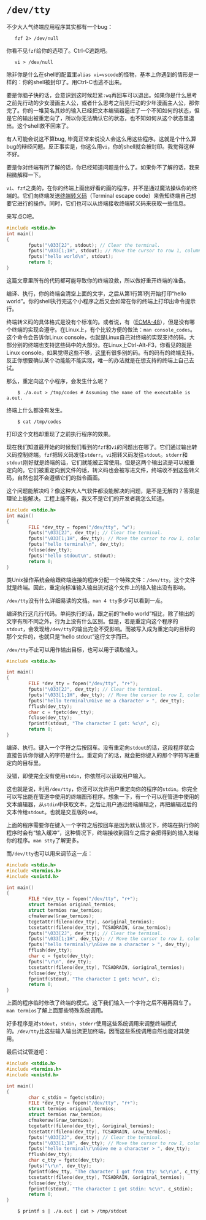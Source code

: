 # `/dev/tty`

不少大人气终端应用程序其实都有一个bug：
```
   fzf 2> /dev/null
```
你看不见`fzf`给你的选项了。Ctrl-C逃跑吧。
```
   vi > /dev/null
```
除非你是什么在shell的配置里`alias vi=vscode`的怪物，基本上你遇到的情形是一样的：你的shell被封印了。用Ctrl-C也逃不出来。

要是你脑子快的话，会意识到这时候赶紧`:wq`再回车可以退出。如果你是什么思考之前先行动的少女漫画主人公，或者什么思考之前先行动的少年漫画主人公，那你完了。你的一堆莫名其妙的输入已经把文本编辑器逼进了一个不知如何的状态，但是它的输出被重定向了，所以你无法确认它的状态，也不知如何从这个状态里退出。这个shell救不回来了。

有人可能会说这不算bug, 毕竟正常来说没人会这么用这些程序。这就是个什么算bug的辩经问题。反正事实是，你这么用`vi`，你的shell就会被封印。我觉得这样不好。

要是你对终端有所了解的话，你已经知道问题是什么了。如果你不了解的话，我来稍微解释一下。

`vi`、`fzf`之类的，在你的终端上画出好看的画的程序，并不是通过魔法操纵你的终端的。它们向终端发送<u>终端转义码</u>（Terminal escape code）来告知终端自己想要它进行的操作。同时，它们也可以从终端接收终端转义码来获取一些信息。

来写点C吧。
```C
#include <stdio.h>
int main()
{
        fputs("\033[2J", stdout); // Clear the terminal.
        fputs("\033[1;1H", stdout); // Move the cursor to row 1, column 1.
        fputs("hello world\n", stdout);
        return 0;
}
```
这篇文章里所有的代码都可能导致你的终端没救，所以做好重开终端的准备。

编译、执行，你的终端会清空上面的文字，之后从第1行第1列开始打印“hello world”。你的shell执行完这个小程序之后又会如常在你的终端上打印出命令提示行。

终端转义码的具体格式是没有个标准的。或者说，有（[ECMA-48](https://www.ecma-international.org/publications-and-standards/standards/ecma-48/)），但是没有哪个终端的实现会遵守。在Linux上，有个比较方便的做法：`man console_codes`。这个命令会告诉你Linux console，也就是Linux自己对终端的实现支持的码。大部分别的终端也支持这些码中的大部分。在Linux上Ctrl-Alt-F3，你看见的就是Linux console。如果觉得这些不够，[这里](https://invisible-island.net/xterm/ctlseqs/ctlseqs.html)有很多别的码。有的码有的终端支持。反正你想要确认某个功能能不能实现，唯一的办法就是在想支持的终端上自己去试。

那么，重定向这个小程序，会发生什么呢？
```shell
    $ ./a.out > /tmp/codes # Assuming the name of the executable is a.out.
```
终端上什么都没有发生。
```shell
    $ cat /tmp/codes
```
打印这个文档却重现了之前执行程序的效果。

现在我们知道最开始的时候我们看到的`fzf`和`vi`的问题出在哪了。它们通过输出转义码控制终端。`fzf`把转义码发往`stderr`。`vi`把转义码发往`stdout`。`stderr`和`stdout`刚好就是终端的话，它们就能被正常使用。但是这两个输出流是可以被重定向的。它们被重定向到文件的话，转义码也会被写进文件，终端收不到这些转义码，自然也就不会遵循它们的指令画画。

这个问题能解决吗？像这种大人气软件都没能解决的问题，是不是无解的？答案是理论上能解决。工程上能不能，我又不是它们的开发者我怎么知道。
```C
#include <stdio.h>
int main()
{
        FILE *dev_tty = fopen("/dev/tty", "w");
        fputs("\033[2J", dev_tty); // Clear the terminal.
        fputs("\033[1;1H", dev_tty); // Move the cursor to row 1, column 1.
        fputs("hello terminal\n", dev_tty);
        fclose(dev_tty);
        fputs("hello stdout\n", stdout);
        return 0;
}
```
类Unix操作系统会给跟终端连接的程序分配一个特殊文件：`/dev/tty`。这个文件就是终端。因此，重定向标准输入输出流对这个文件上的输入输出没有影响。

`/dev/tty`没有什么详细易读的文档。`man 4 tty`多少可以看到一点。

编译执行这几行代码。单纯执行的话，跟之前的“hello world”相比，除了输出的文字有所不同之外，行为上没有什么区别。但是，若是重定向这个程序的`stdout`，会发现给`/dev/tty`的输出完全不受影响。而被写入成为重定向的目标的那个文件的，也就只是“hello stdout”这行文字而已。

`/dev/tty`不止可以用作输出目标，也可以用于读取输入。
```C
#include <stdio.h>

int main()
{
        FILE *dev_tty = fopen("/dev/tty", "r+");
        fputs("\033[2J", dev_tty); // Clear the terminal.
        fputs("\033[1;1H", dev_tty); // Move the cursor to row 1, column 1.
        fputs("hello terminal\nGive me a character > ", dev_tty);
        fflush(dev_tty);
        char c = fgetc(dev_tty);
        fclose(dev_tty);
        fprintf(stdout, "The character I got: %c\n", c);
        return 0;
}
```
编译、执行。键入一个字符之后按回车。没有重定向`stdout`的话，这段程序就会直接告诉你你键入的字符是什么。重定向了的话，就会把你键入的那个字符写进重定向的目标里。

没错，即使完全没有使用`stdin`，你依然可以读取用户输入。

这也就是说，利用`/dev/tty`，你还可以允许用户重定向你的程序的`stdin`。你完全可以写出能在管道中使用的终端图形程序。想象一下，有一个可以在管道中使用的文本编辑器，从`stdin`中获取文本，之后让用户通过终端编辑之，再把编辑过后的文本传给`stdout`。也就是交互版的`sed`。

上面的程序需要你在键入一个字符之后按回车是因为默认情况下，终端在执行你的程序时会有“输入缓冲”，这种情况下，终端接收到回车之后才会把得到的输入发给你的程序。`man stty`了解更多。

而`/dev/tty`也可以用来调节这一点：
```C
#include <stdio.h>
#include <termios.h>
#include <unistd.h>

int main()
{
        FILE *dev_tty = fopen("/dev/tty", "r+");
        struct termios original_termios;
        struct termios raw_termios;
        cfmakeraw(&raw_termios);
        tcgetattr(fileno(dev_tty), &original_termios);
        tcsetattr(fileno(dev_tty), TCSADRAIN, &raw_termios);
        fputs("\033[2J", dev_tty); // Clear the terminal.
        fputs("\033[1;1H", dev_tty); // Move the cursor to row 1, column 1.
        fputs("hello terminal\r\nGive me a character > ", dev_tty);
        fflush(dev_tty);
        char c = fgetc(dev_tty);
        fputs("\r\n", dev_tty);
        tcsetattr(fileno(dev_tty), TCSADRAIN, &original_termios);
        fclose(dev_tty);
        fprintf(stdout, "The character I got: %c\n", c);
        return 0;
}
```
上面的程序临时修改了终端的模式。这下我们输入一个字符之后不用再回车了。`man termios`了解上面那些特殊系统调用。

好多程序是对`stdout`，`stdin`，`stderr`使用这些系统调用来调整终端模式的。`/dev/tty`比这些输入输出流更加终端，因而这些系统调用自然也能对其使用。

最后试试管道吧：
```C
#include <stdio.h>
#include <termios.h>
#include <unistd.h>

int main()
{
        char c_stdin = fgetc(stdin);
        FILE *dev_tty = fopen("/dev/tty", "r+");
        struct termios original_termios;
        struct termios raw_termios;
        cfmakeraw(&raw_termios);
        tcgetattr(fileno(dev_tty), &original_termios);
        tcsetattr(fileno(dev_tty), TCSADRAIN, &raw_termios);
        fputs("\033[2J", dev_tty); // Clear the terminal.
        fputs("\033[1;1H", dev_tty); // Move the cursor to row 1, column 1.
        fputs("hello terminal\r\nGive me a character > ", dev_tty);
        fflush(dev_tty);
        char c_tty = fgetc(dev_tty);
        fputs("\r\n", dev_tty);
        fprintf(dev_tty, "The character I got from tty: %c\r\n", c_tty);
        tcsetattr(fileno(dev_tty), TCSADRAIN, &original_termios);
        fclose(dev_tty);
        fprintf(stdout, "The character I got stdin: %c\n", c_stdin);
        return 0;
}
```
```shell
    $ printf s | ./a.out | cat > /tmp/stdout
```
